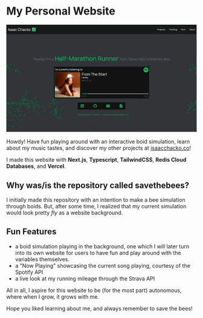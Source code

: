 # My Personal Website

![A screenshot of my website](https://github.com/isaacchacko/savethebees/blob/868a46e0fcaf497b8fa2ea372113fa68ba2ce375/public/spring-2025.png "My website! Circa spring 2025")

Howdy! Have fun playing around with an interactive boid simulation, learn about my music tastes, and discover my other projects at [isaacchacko.co](https://isaacchacko.co)!

I made this website with **Next.js**, **Typescript**, **TailwindCSS**, **Redis Cloud Databases**, and **Vercel**.

## Why was/is the repository called savethebees?

I initially made this repository with an intention to make a bee simulation through boids. But, after some time, I realized that my current simulation would look pretty _fly_ as a website background.

## Fun Features

- a boid simulation playing in the background, one which I will later turn into its own website for users to have fun and play around with the variables themselves.
- a "Now Playing" showcasing the current song playing, courtesy of the Spotify API
- a live look at my running mileage through the Strava API

All in all, I aspire for this website to be (for the most part) autonomous, where when I grow, it grows with me.

Hope you liked learning about me, and always remember to save the bees!
